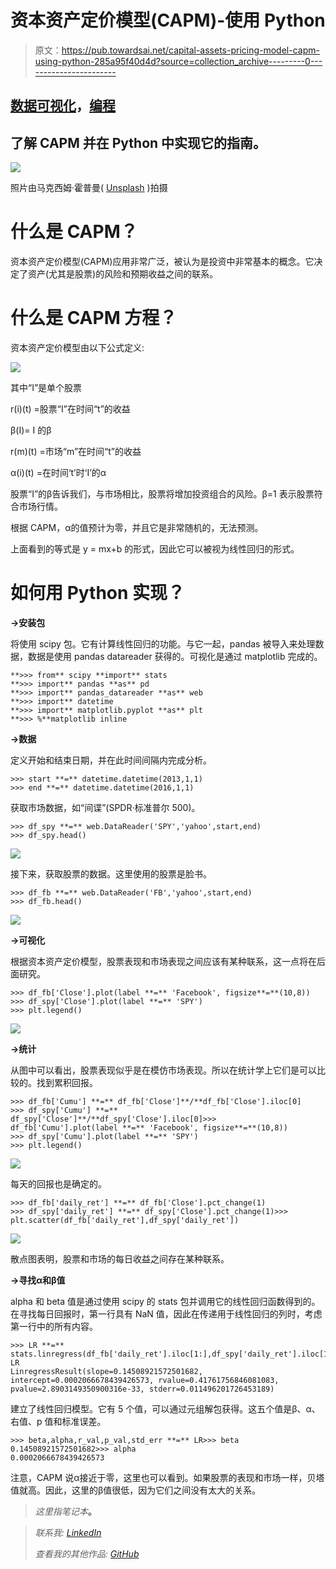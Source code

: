 # 资本资产定价模型(CAPM)-使用 Python

> 原文：<https://pub.towardsai.net/capital-assets-pricing-model-capm-using-python-285a95f40d4d?source=collection_archive---------0----------------------->

## [数据可视化](https://towardsai.net/p/category/data-visualization)，[编程](https://towardsai.net/p/category/programming)

## 了解 CAPM 并在 Python 中实现它的指南。

![](img/c1a06ccda96e30dfec0806d7198a5a07.png)

照片由马克西姆·霍普曼( [Unsplash](https://unsplash.com/photos/fiXLQXAhCfk) )拍摄

# 什么是 CAPM？

资本资产定价模型(CAPM)应用非常广泛，被认为是投资中非常基本的概念。它决定了资产(尤其是股票)的风险和预期收益之间的联系。

# 什么是 CAPM 方程？

资本资产定价模型由以下公式定义:

![](img/3575d5d49e31fd00446745feb9fd2bb4.png)

其中“I”是单个股票

r(i)(t) =股票“I”在时间“t”的收益

β(I)= I 的β

r(m)(t) =市场“m”在时间“t”的收益

α(i)(t) =在时间‘t’时‘I’的α

股票“I”的β告诉我们，与市场相比，股票将增加投资组合的风险。β=1 表示股票符合市场行情。

根据 CAPM，α的值预计为零，并且它是非常随机的，无法预测。

上面看到的等式是 y = mx+b 的形式，因此它可以被视为线性回归的形式。

# 如何用 Python 实现？

**→安装包**

将使用 scipy 包。它有计算线性回归的功能。与它一起，pandas 被导入来处理数据，数据是使用 pandas datareader 获得的。可视化是通过 matplotlib 完成的。

```
**>>> from** scipy **import** stats
**>>> import** pandas **as** pd
**>>> import** pandas_datareader **as** web
**>>> import** datetime
**>>> import** matplotlib.pyplot **as** plt
**>>> %**matplotlib inline
```

**→数据**

定义开始和结束日期，并在此时间间隔内完成分析。

```
>>> start **=** datetime.datetime(2013,1,1)
>>> end **=** datetime.datetime(2016,1,1)
```

获取市场数据，如“间谍”(SPDR·标准普尔 500)。

```
>>> df_spy **=** web.DataReader('SPY','yahoo',start,end)
>>> df_spy.head()
```

![](img/d63b33c8dc1cf4e400f0936f3050d8e0.png)

接下来，获取股票的数据。这里使用的股票是脸书。

```
>>> df_fb **=** web.DataReader('FB','yahoo',start,end)
>>> df_fb.head()
```

![](img/d4d786fd4d196a0fa4c4e8b76a51eeeb.png)

**→可视化**

根据资本资产定价模型，股票表现和市场表现之间应该有某种联系，这一点将在后面研究。

```
>>> df_fb['Close'].plot(label **=** 'Facebook', figsize**=**(10,8))
>>> df_spy['Close'].plot(label **=** 'SPY')
>>> plt.legend()
```

![](img/2158eba7bdc67c09ae025b432cababfd.png)

**→统计**

从图中可以看出，股票表现似乎是在模仿市场表现。所以在统计学上它们是可以比较的。找到累积回报。

```
>>> df_fb['Cumu'] **=** df_fb['Close']**/**df_fb['Close'].iloc[0]
>>> df_spy['Cumu'] **=** df_spy['Close']**/**df_spy['Close'].iloc[0]>>> df_fb['Cumu'].plot(label **=** 'Facebook', figsize**=**(10,8))
>>> df_spy['Cumu'].plot(label **=** 'SPY')
>>> plt.legend()
```

![](img/4632165ea90ca5dfb721b9064cc7bd34.png)

每天的回报也是确定的。

```
>>> df_fb['daily_ret'] **=** df_fb['Close'].pct_change(1)
>>> df_spy['daily_ret'] **=** df_spy['Close'].pct_change(1)>>> plt.scatter(df_fb['daily_ret'],df_spy['daily_ret'])
```

![](img/42d3f0cd0b20cccf95f9a95a7be8fec8.png)

散点图表明，股票和市场的每日收益之间存在某种联系。

**→寻找α和β值**

alpha 和 beta 值是通过使用 scipy 的 stats 包并调用它的线性回归函数得到的。在寻找每日回报时，第一行具有 NaN 值，因此在传递用于线性回归的列时，考虑第一行中的所有内容。

```
>>> LR **=** stats.linregress(df_fb['daily_ret'].iloc[1:],df_spy['daily_ret'].iloc[1:])>>> LR
LinregressResult(slope=0.14508921572501682, intercept=0.0002066678439426573, rvalue=0.41761756846081083, pvalue=2.8903149350900316e-33, stderr=0.011496201726453189)
```

建立了线性回归模型。它有 5 个值，可以通过元组解包获得。这五个值是β、α、右值、p 值和标准误差。

```
>>> beta,alpha,r_val,p_val,std_err **=** LR>>> beta
0.14508921572501682>>> alpha
0.0002066678439426573
```

注意，CAPM 说α接近于零，这里也可以看到。如果股票的表现和市场一样，贝塔值就高。因此，这里的β值很低，因为它们之间没有太大的关系。

> *这里指笔记本*[](https://github.com/jayashree8/Finance_Trading_In_Python/blob/main/CAPM/CAPM.ipynb)**。**

> **联系我:* [*LinkedIn*](https://www.linkedin.com/in/jayashree-domala8/)*
> 
> **查看我的其他作品:* [*GitHub*](https://github.com/jayashree8)*